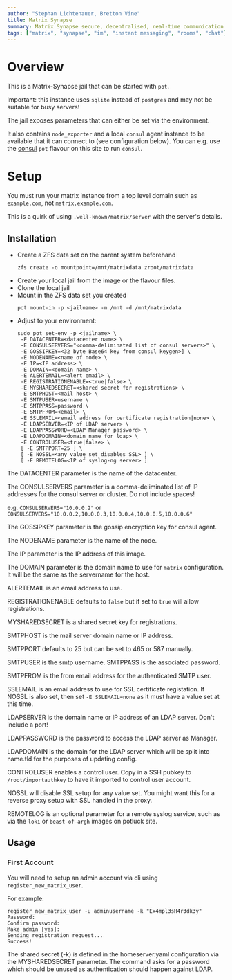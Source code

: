 ```yaml
---
author: "Stephan Lichtenauer, Bretton Vine"
title: Matrix Synapse
summary: Matrix Synapse secure, decentralised, real-time communication server.
tags: ["matrix", "synapse", "im", "instant messaging", "rooms", "chat"]
---
```


# Overview

This is a Matrix-Synapse jail that can be started with ```pot```.

Important: this instance uses `sqlite` instead of `postgres` and may not be suitable for busy servers!

The jail exposes parameters that can either be set via the environment.

It also contains `node_exporter` and a local `consul` agent instance to be
available that it can connect to (see configuration below). You can e.g.
use the [consul](https://potluck.honeyguide.net/blog/consul/) `pot` flavour
on this site to run `consul`.

# Setup
You must run your matrix instance from a top level domain such as `example.com`, not `matrix.example.com`.

This is a quirk of using `.well-known/matrix/server` with the server's details.

## Installation

* Create a ZFS data set on the parent system beforehand
  ```
  zfs create -o mountpoint=/mnt/matrixdata zroot/matrixdata
  ```
* Create your local jail from the image or the flavour files.
* Clone the local jail
* Mount in the ZFS data set you created
  ```
  pot mount-in -p <jailname> -m /mnt -d /mnt/matrixdata
  ```
* Adjust to your environment:
  ```
  sudo pot set-env -p <jailname> \
   -E DATACENTER=<datacenter name> \
   -E CONSULSERVERS="<comma-deliminated list of consul servers>" \
   -E GOSSIPKEY=<32 byte Base64 key from consul keygen>] \
   -E NODENAME=<name of node> \
   -E IP=<IP address> \
   -E DOMAIN=<domain name> \
   -E ALERTEMAIL=<alert email> \
   -E REGISTRATIONENABLE=<true|false> \
   -E MYSHAREDSECRET=<shared secret for registrations> \
   -E SMTPHOST=<mail host> \
   -E SMTPUSER=username \
   -E SMTPPASS=password \
   -E SMTPFROM=<email> \
   -E SSLEMAIL=<email address for certificate registration|none> \
   -E LDAPSERVER=<IP of LDAP server> \
   -E LDAPPASSWORD=<LDAP Manager password> \
   -E LDAPDOMAIN=<domain name for ldap> \
   -E CONTROLUSER=<true|false> \
   [ -E SMTPPORT=25 ] \
   [ -E NOSSL=<any value set disables SSL> ] \
   [ -E REMOTELOG=<IP of syslog-ng server> ]
  ```

The DATACENTER parameter is the name of the datacenter.

The CONSULSERVERS parameter is a comma-deliminated list of IP addresses for the consul server or cluster. Do not include spaces!

e.g. ```CONSULSERVERS="10.0.0.2"``` or ```CONSULSERVERS="10.0.0.2,10.0.0.3,10.0.0.4,10.0.0.5,10.0.0.6"```

The GOSSIPKEY parameter is the gossip encryption key for consul agent.

The NODENAME parameter is the name of the node.

The IP parameter is the IP address of this image.

The DOMAIN parameter is the domain name to use for `matrix` configuration. It will be the same as the servername for the host.

ALERTEMAIL is an email address to use.

REGISTRATIONENABLE defaults to ```false``` but if set to ```true``` will allow registrations.

MYSHAREDSECRET is a shared secret key for registrations.

SMTPHOST is the mail server domain name or IP address.

SMTPPORT defaults to 25 but can be set to 465 or 587 manually.

SMTPUSER is the smtp username. SMTPPASS is the associated password.

SMTPFROM is the from email address for the authenticated SMTP user.

SSLEMAIL is an email address to use for SSL certificate registation. If NOSSL is also set, then set `-E SSLEMAIL=none` as it must have a value set at this time.

LDAPSERVER is the domain name or IP address of an LDAP server. Don't include a port!

LDAPPASSWORD is the password to access the LDAP server as Manager.

LDAPDOMAIN is the domain for the LDAP server which will be split into name.tld for the purposes of updating config.

CONTROLUSER enables a control user. Copy in a SSH pubkey to `/root/importauthkey` to have it imported to control user account.

NOSSL will disable SSL setup for any value set. You might want this for a reverse proxy setup with SSL handled in the proxy.

REMOTELOG is an optional parameter for a remote syslog service, such as via the `loki` or `beast-of-argh` images on potluck site.

## Usage

### First Account

You will need to setup an admin account via cli using ```register_new_matrix_user```.

For example:
```
register_new_matrix_user -u adminusername -k "Ex4mpl3sH4r3dk3y"
Password:
Confirm password:
Make admin [yes]:
Sending registration request...
Success!
```

The shared secret (-k) is defined in the homeserver.yaml configuration via the MYSHAREDSECRET parameter. The command asks for a password which should be unused as authentication should happen against LDAP.
